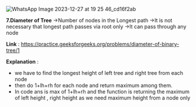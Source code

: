 ![WhatsApp Image 2023-12-27 at 19 25 46_cd16f2ab](https://github.com/aditimahabole/Trees/assets/78752342/32ae615b-c7f5-4a8c-b072-4b3ba3cadf31)

**7.Diameter of Tree**
->Number of nodes in the Longest path
->It is not necessary that longest path passes via root only
->It can pass through any node

**Link** : https://practice.geeksforgeeks.org/problems/diameter-of-binary-tree/1

**Explanation** : 
- we have to find the longest height of left tree and right tree from each node
- then do 1+lh+rh for each node and return maximum among them.
- In code ans is max of 1+lh+rh and the function is returning the maximum of left height , right height as we need maximum height from a node only
